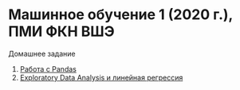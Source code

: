 # Машинное обучение 1 (2020 г.), ПМИ ФКН ВШЭ
Домашнее задание
1. [Работа с Pandas](https://github.com/OshchepkovSA/hse_fcs/blob/main/homework-practice-01-pandas.ipynb)
2. [Exploratory Data Analysis и линейная регрессия](https://github.com/OshchepkovSA/hse_fcs/blob/main/homework-practice-02-linregr.ipynb) 
